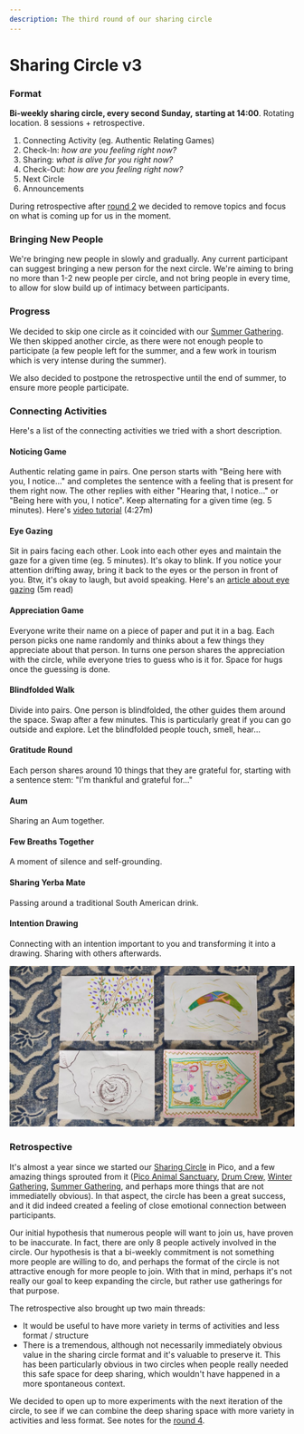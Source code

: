 ```yaml
---
description: The third round of our sharing circle
---
```


# Sharing Circle v3

### Format

**Bi-weekly sharing circle, every second Sunday,** **starting at 14:00**. Rotating location. 8 sessions + retrospective.

1. Connecting Activity (eg. Authentic Relating Games)
2. Check-In: _how are you feeling right now?_
3. Sharing: _what is alive for you right now?_
4. Check-Out: _how are you feeling right now?_
5. Next Circle
6. Announcements

During retrospective after [round 2](sharing-circle-v2.md) we decided to remove topics and focus on what is coming up for us in the moment.

### Bringing New People

We're bringing new people in slowly and gradually. Any current participant can suggest bringing a new person for the next circle. We're aiming to bring no more than 1-2 new people per circle, and not bring people in every time, to allow for slow build up of intimacy between participants.

### Progress

We decided to skip one circle as it coincided with our [Summer Gathering](/projects/summer-gathering-2021). We then skipped another circle, as there were not enough people to participate (a few people left for the summer, and a few work in tourism which is very intense during the summer).

We also decided to postpone the retrospective until the end of summer, to ensure more people participate.

### Connecting Activities

Here's a list of the connecting activities we tried with a short description.

#### Noticing Game&#x20;

Authentic relating game in pairs. One person starts with "Being here with you, I notice..." and completes the sentence with a feeling that is present for them right now. The other replies with either "Hearing that, I notice..." or "Being here with you, I notice". Keep alternating for a given time (eg. 5 minutes). Here's [video tutorial](https://www.youtube.com/watch?v=byQ\_J9COFCU) (4:27m)

#### Eye Gazing&#x20;

Sit in pairs facing each other. Look into each other eyes and maintain the gaze for a given time (eg. 5 minutes). It's okay to blink. If you notice your attention drifting away, bring it back to the eyes or the person in front of you. Btw, it's okay to laugh, but avoid speaking. Here's an [article about eye gazing](https://medium.com/honeyboom-xyz/eye-gazing-a-powerful-exercise-for-bonding-and-self-exploration-fe6444a91353) (5m read)

#### Appreciation Game

Everyone write their name on a piece of paper and put it in a bag. Each person picks one name randomly and thinks about a few things they appreciate about that person. In turns one person shares the appreciation with the circle, while everyone tries to guess who is it for. Space for hugs once the guessing is done.

#### Blindfolded Walk

Divide into pairs. One person is blindfolded, the other guides them around the space. Swap after a few minutes. This is particularly great if you can go outside and explore. Let the blindfolded people touch, smell, hear...

#### Gratitude Round

Each person shares around 10 things that they are grateful for, starting with a sentence stem: "I'm thankful and grateful for..."

#### Aum

Sharing an Aum together.

#### Few Breaths Together

A moment of silence and self-grounding.

#### Sharing Yerba Mate

Passing around a traditional South American drink.

#### Intention Drawing

Connecting with an intention important to you and transforming it into a drawing. Sharing with others afterwards.

![](<../../.gitbook/assets/2021-07-26 11.47.49.jpg>)

### Retrospective

It's almost a year since we started our [Sharing Circle](./) in Pico, and a few amazing things sprouted from it ([Pico Animal Sanctuary](../pico-animal-sanctuary.md), [Drum Crew,](../drum-crew.md) [Winter Gathering](../winter-gathering-2020.md), [Summer Gathering](../summer-gathering-2021.md), and perhaps more things that are not immediatelly obvious). In that aspect, the circle has been a great success, and it did indeed created a feeling of close emotional connection between participants.

Our initial hypothesis that numerous people will want to join us, have proven to be inaccurate. In fact, there are only 8 people actively involved in the circle. Our hypothesis is that a bi-weekly commitment is not something more people are willing to do, and perhaps the format of the circle is not attractive enough for more people to join. With that in mind, perhaps it's not really our goal to keep expanding the circle, but rather use gatherings for that purpose.

The retrospective also brought up two main threads:

* It would be useful to have more variety in terms of activities and less format / structure
* There is a tremendous, although not necessarily immediately obvious value in the sharing circle format and it's valuable to preserve it. This has been particularly obvious in two circles when people really needed this safe space for deep sharing, which wouldn't have happened in a more spontaneous context.

We decided to open up to more experiments with the next iteration of the circle, to see if we can combine the deep sharing space with more variety in activities and less format. See notes for the [round 4](sharing-circle-v4.md).

